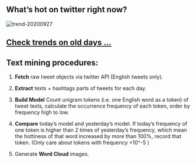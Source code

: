 ## What’s hot on twitter right now?

![trend-20200927][wordcloud]

[wordcloud]: https://raw.githubusercontent.com/xdqc/tweet-trend-everyday/master/word-cloud/trend-20200927.png?token=AF5V4P7ADR6KQBZ4CEDTNIK6AXRMU "trend-20200927"

## [Check trends on old days ...](https://github.com/xdqc/tweet-trend-everyday/tree/master/word-cloud)

## Text mining procedures:

1. **Fetch** raw tweet objects via twitter API (English tweets only).

2. **Extract** texts + hashtags parts of tweets for each day.

3. **Build Model** Count unigram tokens (i.e. one English word as a token) of tweet texts, calculate the occurrence frequency of each token, order by frequency high to low.

4. **Compare** today’s model and yesterday’s model. If today’s frequency of one token is higher than 2 times of yesterday’s frequency, which mean the hottiness of that word increased by more than 100%, record that token. (Only care about tokens with frequency >10^-5 )

5. Generate **Word Cloud** images.
